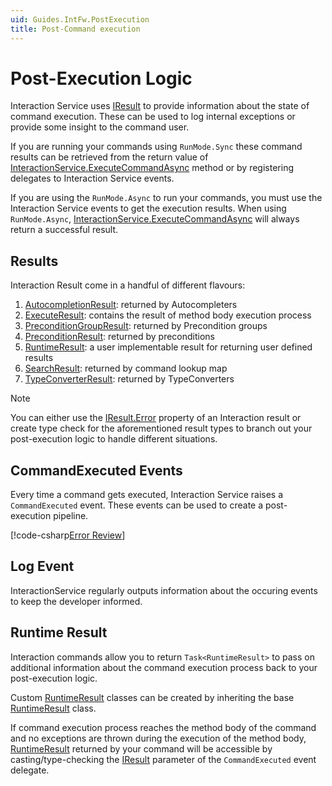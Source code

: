 ```yaml
---
uid: Guides.IntFw.PostExecution
title: Post-Command execution
---
```


# Post-Execution Logic

Interaction Service uses [IResult] to provide information about the state of command execution.
These can be used to log internal exceptions or provide some insight to the command user.

If you are running your commands using `RunMode.Sync` these command results can be retrieved from
the return value of [InteractionService.ExecuteCommandAsync] method or by
registering delegates to Interaction Service events.

If you are using the `RunMode.Async` to run your commands,
you must use the Interaction Service events to get the execution results. When using `RunMode.Async`,
[InteractionService.ExecuteCommandAsync] will always return a successful result.

[InteractionService.ExecuteCommandAsync]: xref:Discord.Interactions.InteractionService.ExecuteCommandAsync*

## Results

Interaction Result come in a handful of different flavours:

1. [AutocompletionResult]: returned by Autocompleters
2. [ExecuteResult]: contains the result of method body execution process
3. [PreconditionGroupResult]: returned by Precondition groups
4. [PreconditionResult]: returned by preconditions
5. [RuntimeResult]: a user implementable result for returning user defined results
6. [SearchResult]: returned by command lookup map
7. [TypeConverterResult]: returned by TypeConverters

> [!NOTE]
> You can either use the [IResult.Error] property of an Interaction result or create type check for the
> aforementioned result types to branch out your post-execution logic to handle different situations.


[AutocompletionResult]: xref:Discord.AutocompleteResult
[ExecuteResult]: xref:Discord.Interactions.ExecuteResult
[PreconditionGroupResult]: xref:Discord.Interactions.PreconditionGroupResult
[PreconditionResult]: xref:Discord.Interactions.PreconditionResult
[SearchResult]: xref:Discord.Interactions.SearchResult`1
[TypeConverterResult]: xref:Discord.Interactions.TypeConverterResult
[IResult.Error]: xref:Discord.Interactions.IResult.Error*

## CommandExecuted Events

Every time a command gets executed, Interaction Service raises a `CommandExecuted` event.
These events can be used to create a post-execution pipeline.

[!code-csharp[Error Review](samples/postexecution/error_review.cs)]

## Log Event

InteractionService regularly outputs information about the occuring events to keep the developer informed.

## Runtime Result

Interaction commands allow you to return `Task<RuntimeResult>` to pass on additional information about the command execution
process back to your post-execution logic.

Custom [RuntimeResult] classes can be created by inheriting the base [RuntimeResult] class.

If command execution process reaches the method body of the command and no exceptions are thrown during
the execution of the method body, [RuntimeResult] returned by your command will be accessible by casting/type-checking the
[IResult] parameter of the `CommandExecuted` event delegate.

[RuntimeResult]: xref:Discord.Interactions.RuntimeResult
[IResult]: xref:Discord.Interactions.IResult
